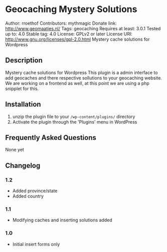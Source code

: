 Geocaching Mystery Solutions
============================

Author: rroethof
Contributors: mythmagic
Donate link: http://www.geomaatjes.nl/
Tags: geocaching
Requires at least: 3.0.1
Tested up to: 4.0
Stable tag: 4.0
License: GPLv2 or later
License URI: http://www.gnu.org/licenses/gpl-2.0.html
Mystery cache solutions for Wordpress

## Description 

Mystery cache solutions for Wordpress
This plugin is a admin interface to add geocaches and there respective sollutions to your geocaching website.
We are working on a frontend as well, at this point we are using a php snipplet for this.

## Installation

1. unzip the plugin file to your `/wp-content/plugins/` directory
2. Activate the plugin through the 'Plugins' menu in WordPress

## Frequently Asked Questions

None yet

## Changelog

### 1.2 
* Added province/state
* Added country

### 1.1
* Modifying caches and inserting solutions added

### 1.0 
* Initial insert forms only

